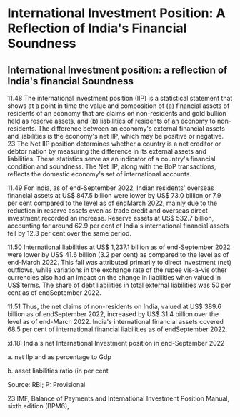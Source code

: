 # International Investment Position: A Reflection of India's Financial Soundness

## International Investment position: a reflection of India's financial Soundness

11.48  The international investment position (IIP) is a statistical statement that shows at a point in time the value and composition of (a) financial assets of residents of an economy that are claims on non-residents and gold bullion held as reserve assets, and (b) liabilities of residents of an economy to non-residents. The difference between an economy's external financial assets and liabilities is the economy's net IIP, which may be positive or negative. 23 The Net IIP position determines whether a country is a net creditor or debtor nation by measuring the difference in its external assets and liabilities. These statistics serve as an indicator of a country's financial condition and soundness. The Net IIP, along with the BoP transactions, reflects the domestic economy's set of international accounts.

11.49  For India, as of end-September 2022, Indian residents' overseas financial assets at US$ 847.5 billion were lower by US$ 73.0 billion or 7.9 per cent compared to the level as of endMarch 2022, mainly due to the reduction in reserve assets even as trade credit and overseas direct  investment  recorded  an  increase.  Reserve  assets  at  US$  532.7  billion,  accounting  for around 62.9 per cent of India's international financial assets fell by 12.3 per cent over the same period.

11.50  International liabilities at US$ 1,237.1 billion as of end-September 2022 were lower by US$ 41.6 billion (3.2 per cent) as compared to the level as of end-March 2022. This fall was attributed primarily to direct investment (net) outflows, while variations in the exchange rate of the rupee vis-a-vis other currencies also had an impact on the change in liabilities when valued in US$ terms. The share of debt liabilities in total external liabilities was 50 per cent as of endSeptember 2022.

11.51  Thus, the net claims of non-residents on India, valued at US$ 389.6 billion as of endSeptember 2022, increased by US$ 31.4 billion over the level as of end-March 2022. India's international financial assets covered 68.5 per cent of international financial liabilities as of endSeptember 2022.

xI.18: India's net International Investment position in end-September 2022

a. net IIp and as percentage to Gdp

b. asset liabilities ratio (in per cent

<!-- image -->

<!-- image -->

Source: RBI; P: Provisional

23 IMF, Balance of Payments and International Investment Position Manual, sixth edition (BPM6),